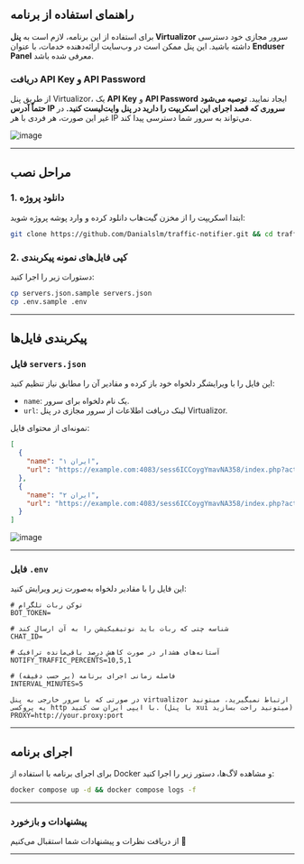 ## راهنمای استفاده از برنامه

برای استفاده از این برنامه، لازم است به **پنل Virtualizor** سرور مجازی خود دسترسی داشته باشید. این پنل ممکن است در وب‌سایت ارائه‌دهنده خدمات، با عنوان **Enduser Panel** معرفی شده باشد.

### دریافت API Key و API Password

از طریق پنل Virtualizor، یک **API Key** و **API Password** ایجاد نمایید. **توصیه می‌شود حتماً آدرس IP سروری که قصد اجرای این اسکریپت را دارید در پنل وایت‌لیست کنید.** در غیر این صورت، هر فردی با هر IP می‌تواند به سرور شما دسترسی پیدا کند.

![image](https://github.com/user-attachments/assets/9037e9e1-57b7-43f1-9a97-7b56e89690ae)

---

## مراحل نصب

### 1. دانلود پروژه

ابتدا اسکریپت را از مخزن گیت‌هاب دانلود کرده و وارد پوشه پروژه شوید:

```bash
git clone https://github.com/Danialslm/traffic-notifier.git && cd traffic-notifier
```

### 2. کپی فایل‌های نمونه پیکربندی

دستورات زیر را اجرا کنید:

```bash
cp servers.json.sample servers.json
cp .env.sample .env
```

---

## پیکربندی فایل‌ها

### فایل `servers.json`

این فایل را با ویرایشگر دلخواه خود باز کرده و مقادیر آن را مطابق نیاز تنظیم کنید:

* `name`: یک نام دلخواه برای سرور.
* `url`: لینک دریافت اطلاعات از سرور مجازی در پنل Virtualizor.

نمونه‌ای از محتوای فایل:

```json
[
  {
    "name": "ایران ۱",
    "url": "https://example.com:4083/sess6ICCoygYmavNA358/index.php?act=vpsmanage&svs=85&api=json&apikey=<api key>&apipass=<api password>"
  },
  {
    "name": "ایران ۲",
    "url": "https://example.com:4083/sess6ICCoygYmavNA358/index.php?act=vpsmanage&svs=371&api=json&apikey=<api key>&apipass=<api password>"
  }
]
```

![image](https://github.com/user-attachments/assets/03a63fe8-aa5d-440f-baf5-c3a8f6ff5889)

---

### فایل `.env`

این فایل را با مقادیر دلخواه به‌صورت زیر ویرایش کنید:

```env
# توکن ربات تلگرام
BOT_TOKEN=

# شناسه چتی که ربات باید نوتیفیکیشن را به آن ارسال کند
CHAT_ID=

# آستانه‌های هشدار در صورت کاهش درصد باقی‌مانده ترافیک
NOTIFY_TRAFFIC_PERCENTS=10,5,1

# فاصله زمانی اجرای برنامه (بر حسب دقیقه)
INTERVAL_MINUTES=5

در صورتی که با سرور خارجی به پنل virtualizor ارتباط نمیگیرید، میتونید یه پروکسی http با ایپی ایران ست کنید. (با پنل xui میتونید راحت بسازید)
PROXY=http://your.proxy:port
```

---

## اجرای برنامه

برای اجرای برنامه با استفاده از Docker و مشاهده لاگ‌ها، دستور زیر را اجرا کنید:

```bash
docker compose up -d && docker compose logs -f
```

---

### پیشنهادات و بازخورد

از دریافت نظرات و پیشنهادات شما استقبال می‌کنیم 💫

---
